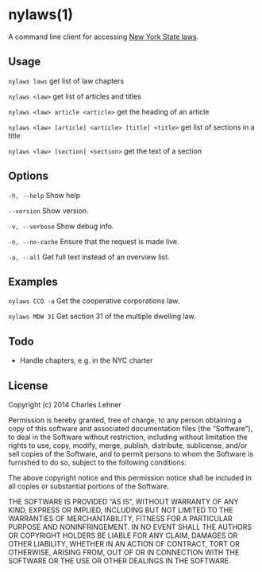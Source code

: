 # nylaws(1)

A command line client for accessing [New York State
laws](http://public.leginfo.state.ny.us/MENUGETF.cgi?COMMONQUERY=LAWS).

## Usage

`nylaws laws`
get list of law chapters

`nylaws <law>`
get list of articles and titles

`nylaws <law> article <article>`
get the heading of an article

`nylaws <law> [article] <article> [title] <title>`
get list of sections in a title

`nylaws <law> [section] <section>`
get the text of a section

## Options

`-h, --help` Show help

`--version` Show version.

`-v, --verbose` Show debug info.

`-n, --no-cache` Ensure that the request is made live.

`-a, --all` Get full text instead of an overview list.

## Examples

`nylaws CCO -a`
Get the cooperative corporations law.

`nylaws MDW 31`
Get section 31 of the multiple dwelling law.

## Todo

- Handle chapters, e.g. in the NYC charter

## License

Copyright (c) 2014 Charles Lehner

Permission is hereby granted, free of charge, to any person obtaining a copy of
this software and associated documentation files (the “Software”), to deal in
the Software without restriction, including without limitation the rights to
use, copy, modify, merge, publish, distribute, sublicense, and/or sell copies of
the Software, and to permit persons to whom the Software is furnished to do so,
subject to the following conditions:

The above copyright notice and this permission notice shall be included in all
copies or substantial portions of the Software.

THE SOFTWARE IS PROVIDED “AS IS”, WITHOUT WARRANTY OF ANY KIND, EXPRESS OR
IMPLIED, INCLUDING BUT NOT LIMITED TO THE WARRANTIES OF MERCHANTABILITY, FITNESS
FOR A PARTICULAR PURPOSE AND NONINFRINGEMENT. IN NO EVENT SHALL THE AUTHORS OR
COPYRIGHT HOLDERS BE LIABLE FOR ANY CLAIM, DAMAGES OR OTHER LIABILITY, WHETHER
IN AN ACTION OF CONTRACT, TORT OR OTHERWISE, ARISING FROM, OUT OF OR IN
CONNECTION WITH THE SOFTWARE OR THE USE OR OTHER DEALINGS IN THE SOFTWARE.
